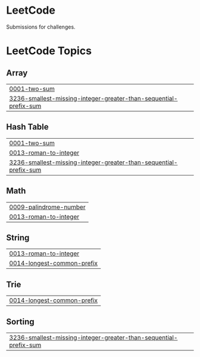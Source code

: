 # LeetCode
Submissions for challenges.

<!---LeetCode Topics Start-->
# LeetCode Topics
## Array
|  |
| ------- |
| [0001-two-sum](https://github.com/onebrownguy/LeetCode/tree/master/0001-two-sum) |
| [3236-smallest-missing-integer-greater-than-sequential-prefix-sum](https://github.com/onebrownguy/LeetCode/tree/master/3236-smallest-missing-integer-greater-than-sequential-prefix-sum) |
## Hash Table
|  |
| ------- |
| [0001-two-sum](https://github.com/onebrownguy/LeetCode/tree/master/0001-two-sum) |
| [0013-roman-to-integer](https://github.com/onebrownguy/LeetCode/tree/master/0013-roman-to-integer) |
| [3236-smallest-missing-integer-greater-than-sequential-prefix-sum](https://github.com/onebrownguy/LeetCode/tree/master/3236-smallest-missing-integer-greater-than-sequential-prefix-sum) |
## Math
|  |
| ------- |
| [0009-palindrome-number](https://github.com/onebrownguy/LeetCode/tree/master/0009-palindrome-number) |
| [0013-roman-to-integer](https://github.com/onebrownguy/LeetCode/tree/master/0013-roman-to-integer) |
## String
|  |
| ------- |
| [0013-roman-to-integer](https://github.com/onebrownguy/LeetCode/tree/master/0013-roman-to-integer) |
| [0014-longest-common-prefix](https://github.com/onebrownguy/LeetCode/tree/master/0014-longest-common-prefix) |
## Trie
|  |
| ------- |
| [0014-longest-common-prefix](https://github.com/onebrownguy/LeetCode/tree/master/0014-longest-common-prefix) |
## Sorting
|  |
| ------- |
| [3236-smallest-missing-integer-greater-than-sequential-prefix-sum](https://github.com/onebrownguy/LeetCode/tree/master/3236-smallest-missing-integer-greater-than-sequential-prefix-sum) |
<!---LeetCode Topics End-->